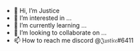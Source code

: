 - 👋 Hi, I’m Justice
- 👀 I’m interested in ...
- 🌱 I’m currently learning ...
- 💞️ I’m looking to collaborate on ...
- 📫 How to reach me discord @𝔍𝔲𝔰𝔱𝔦𝔠𝔢#6411

<!---
SirJus7ice/SirJus7ice is a ✨ special ✨ repository because its `README.md` (this file) appears on your GitHub profile.
You can click the Preview link to take a look at your changes.
--->
